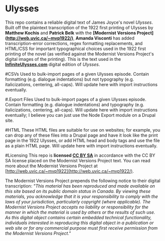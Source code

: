 Ulysses
=======
This repo contains a reliable digital text of James Joyce's novel *Ulysses*. Built off the plaintext transcription of the 1922 first printing of Ulysses by **Matthew Kochis** and **Patrick Belk** with the **[Modernist Versions Project] (http://web.uvic.ca/~mvp1922/)**, **Amanda Visconti** has added transcription-error corrections, regex formatting replacements, and HTML/CSS for important typographical choices used in the 1922 first printing of the novel (as verified against the Modernist Versions Project's digital images of the printing). This is the text used in the **[InfiniteUlysses.com](http://www.InfiniteUlysses.com)** digital edition of *Ulysses*.

#CSVs
Used to bulk-import pages of a given Ulysses episode. Contain formatting (e.g. dialogue indentations) but not typography (e.g. italicizations, centering, all-caps). Will update here with import instructions eventually.

#.Export Files
Used to bulk-import pages of a given Ulysses episode. Contain formatting (e.g. dialogue indentations) and typography (e.g. italicizations, centering, all-caps). Will update here with import instructions eventually; I believe you can just use the Node Export module on a Drupal site.

#HTML
These HTML files are suitable for use on websites; for example, you can drop any of these files into a Drupal page and have it look like the print page in the 1922 Ulysses, or add HTML head and body tags and use the file as a plain HTML page. Will update here with import instructions eventually.

#Licensing
This repo is **licensed [CC BY SA](https://creativecommons.org/licenses/by-nc-sa/3.0/)** in accordance with the CC BY SA license placed on the Modernist Versions Project text. You can read more about the Modernist Versions Project at [http://web.uvic.ca/~mvp1922](http://web.uvic.ca/~mvp1922/). 

The Modernist Versions Project prepends the following notice to their digital transcription:
*"This material has been reproduced and made available on this site based on its public domain status in Canada. By viewing these materials, you acknowledge that it is your responsibility to comply with the laws of your jurisdiction, particularly copyright (where applicable). The Modernist Versions Project accepts no liability or responsibility for the manner in which the material is used by others or the results of such use. As this digital object contains certain embedded technical functionality, individuals interested in reproducing this digital object in a publication or web site or for any commercial purpose must first receive permission from the Modernist Versions Project."*
